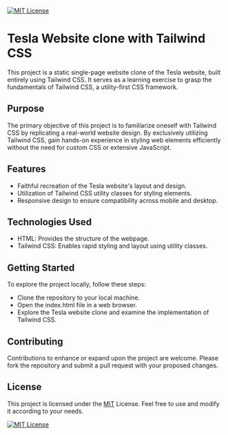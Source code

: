 [![MIT License](https://img.shields.io/badge/License-MIT-green.svg)](https://choosealicense.com/licenses/mit/)


# Tesla Website clone with Tailwind CSS

This project is a static single-page website clone of the Tesla website, built entirely using Tailwind CSS. It serves as a learning exercise to grasp the fundamentals of Tailwind CSS, a utility-first CSS framework.


## Purpose

The primary objective of this project is to familiarize oneself with Tailwind CSS by replicating a real-world website design. By exclusively utilizing Tailwind CSS, gain hands-on experience in styling web elements efficiently without the need for custom CSS or extensive JavaScript.

## Features

- Faithful recreation of the Tesla website's layout and design.
- Utilization of Tailwind CSS utility classes for styling elements.
- Responsive design to ensure compatibility across mobile and desktop.
## Technologies Used

- HTML: Provides the structure of the webpage.
- Tailwind CSS: Enables rapid styling and layout using utility classes.
## Getting Started

To explore the project locally, follow these steps:

- Clone the repository to your local machine.
- Open the index.html file in a web browser.
- Explore the Tesla website clone and examine the implementation of Tailwind CSS.
## Contributing

Contributions to enhance or expand upon the project are welcome. Please fork the repository and submit a pull request with your proposed changes.

## License

This project is licensed under the [MIT](https://choosealicense.com/licenses/mit/) License. Feel free to use and modify it according to your needs.


[![MIT License](https://img.shields.io/badge/License-MIT-green.svg)](https://choosealicense.com/licenses/mit/)

